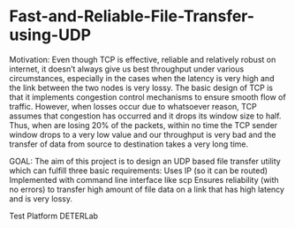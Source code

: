 # Fast-and-Reliable-File-Transfer-using-UDP

Motivation:
Even though TCP is effective, reliable and relatively robust on internet, it doesn’t always give us best throughput under various
circumstances, especially in the cases when the latency is very high and the link between the two nodes is very lossy. The basic design of TCP is that it implements congestion control mechanisms to ensure smooth flow of traffic. However, when losses occur due to whatsoever reason, TCP assumes that congestion has occurred and it drops its window size to half. Thus, when are losing 20% of the packets, within no time the TCP sender window drops to a very low value and our throughput is very bad and the transfer of data from source to destination takes a very long time. 

GOAL:
The aim of this project is to design an UDP based file transfer utility which can fulfill three basic requirements: 
Uses IP (so it can be routed) 
Implemented with command line interface like scp
Ensures reliability (with no errors) to transfer high amount of file data on a link that has high latency and is very lossy.

Test Platform
DETERLab

